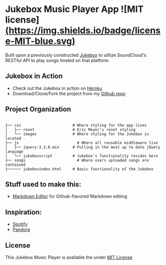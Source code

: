 # Jukebox Music Player App ![MIT license][(https://img.shields.io/badge/license-MIT-blue.svg)](https://github.com/samirdhebar/Jukebox-with-Soundcloud-API/blob/master/LICENSE.md)
Built upon a previously constructed [Jukebox](https://github.com/samirdhebar/Jukebox_Starter_Kit) to utilize SoundCloud's RESTful API to play songs hosted on that platform.

## Jukebox in Action

 * Check out the Jukebox in action on [Heroku](www.heroku.com)
 * Download/Clone/Fork the project from my [Github repo](https://github.com/samirdhebar/Jukebox-with-Soundcloud-API)


## Project Organization

```

├── css                       # Where styling for the app lives
│   ├── reset                 # Eric Meyer's reset styling
│   └── images                # Where styling for the Jukebox is located
├── js                		    # Where all reusable middleware live
│   ├── jquery-3.2.0.min      # Pulling in the most up to date jQuery language
│   └── jukeboxscript         # Jukebox's functionality resides here
├── songs              		    # Where users uploaded songs are contained
├────── jukeboxindex.html     # Basic functionality of the Jukebox
```


## Stuff used to make this:

 * [Markdown Editor](https://github.com/jbt/markdown-editor) for Github-flavored Markdown editing


## Inspiration:
* [Spotify](https://www.spotify.com)
* [Pandora](https://www.pandora.com)


## License
This Jukebox Music Player is available the under [MIT License](https://github.com/samirdhebar/Jukebox-with-Soundcloud-API/blob/master/LICENSE.md)
